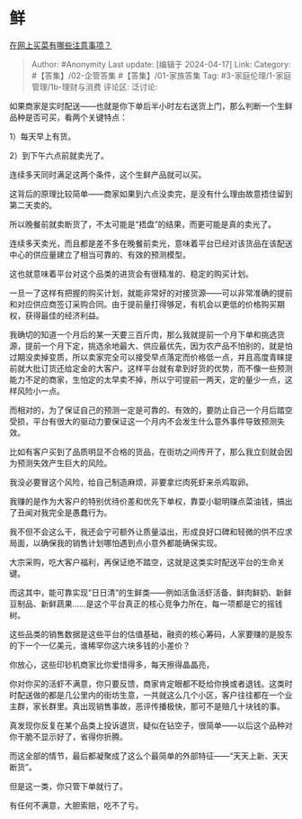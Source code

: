 # 鲜
[在网上买菜有哪些注意事项？](https://www.zhihu.com/question/584958651/answer/3468477843)

> Author: #Anonymity
> Last update: [编辑于 2024-04-17]
> Link:
> Category: #【答集】/02-企管答集 #【答集】/01-家族答集
> Tag: #3-家庭伦理/1-家庭管理/1b-理财与消费
> 评论区:
> 泛讨论:

如果商家是实时配送——也就是你下单后半小时左右送货上门，那么判断一个生鲜品种是否可买，看两个关键特点：

1）每天早上有货。

2）到下午六点前就卖光了。

连续多天同时满足这两个条件，这个生鲜产品就可以买。

这背后的原理比较简单——商家如果到六点没卖完，是没有什么理由故意捂住留到第二天卖的。

所以晚餐前就卖断货了，不太可能是“捂盘”的结果，而更可能是真的卖光了。

连续多天卖光，而且都是差不多在晚餐前卖光，意味着平台已经对该货品在该配送中心的供应量建立了相当可靠的、有效的预测模型。

这也就意味着平台对这个品类的进货会有很精准的、稳定的购买计划。

一旦一了这样有把握的购买计划，就能非常好的对接货源——可以非常准确的提前和对应供应商签订采购合同。由于提前量打得够足，有机会以更低的价格购买期权，获得最佳的经济利益。

我确切的知道一个月后的某一天要三百斤肉，那么我就提前一个月下单和挑选货源，提前一个月下定，挑选余地最大、供应最优先，因为农产品不怕别的，就是怕过期没卖掉变质，所以卖家完全可以接受早点落定而价格低一点，并且高度青睐提前就大批订货还给定金的大客户。这样平台就有拿到好货的优势，而不像一些预测能力不足的商家，生怕定的太早卖不掉，所以宁可提前一两天，定的量少一点，这样风险小一点。

而相对的，为了保证自己的预测一定是可靠的、有效的，要防止自己一个月后踏空受损，平台有很大的驱动力要保证这一个月内不会发生什么意外事件导致预测失效。

比如有客户买到了品质明显不合格的货品，在街坊之间传开了，那么我立刻就会因为预测失效产生巨大的风险。

我没必要冒这个风险，给自己制造麻烦，非要拿烂肉死虾来杀鸡取卵。

我赚的是作为大客户的特别优待价差和优先下单权，靠耍小聪明赚点菜油钱，搞出了丑闻对我完全是愚蠢行为。

我不但不会这么干，我还会宁可额外让质量溢出，形成良好口碑和轻微的供不应求局面，以确保我的销售计划哪怕遇到点小意外都能确保实现。

大宗采购，吃大客户福利，再保证绝不踏空，这就是这类实时配送平台的生命关键。

而这其中，能可靠实现“日日清”的生鲜类——例如活鱼活虾活备、鲜肉鲜奶、新鲜豆制品、新鲜蔬果……是这个平台真正的核心竞争力所在，每一项都是它的摇钱树。

这些品类的销售数据是这些平台的估值基础，融资的核心筹码，人家要赚的是股东的下一个一亿美元，谁稀罕你这六块多钱的小差价？

你放心，这些印钞机商家比你爱惜得多，每天擦得晶晶亮，

你对你买的活虾不满意，你只要反馈，商家肯定眼都不眨给你换或者退钱。这类时时配送做的都是几公里内的街坊生意，一共就这么几个小区，客户往往都在一个业主群，家长群里。真出现销售事故，恶评传播极快，那可不是赔几十块钱的事。

真发现你反复在某个品类上投诉退货，疑似在钻空子，很简单——以后这个品种对你干脆不显示好了，省得你折腾。

而这全部的情节，最后都凝聚成了这么个最简单的外部特征——“天天上新、天天断货”。

但是这一类，你只管下单就行了。

有任何不满意，大胆索赔，吃不了亏。
